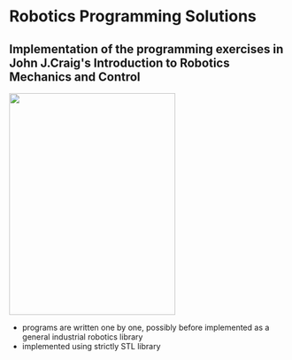 # Robotics Programming Solutions 

## Implementation of the programming exercises in John J.Craig's Introduction to Robotics Mechanics and Control 

<img src="https://0.academia-photos.com/attachment_thumbnails/63755643/mini_magick20200627-11000-19dqjmr.png?1593249817" width="300" height="400">


- programs are written one by one, possibly before implemented as a general industrial robotics library
- implemented using strictly STL library 

